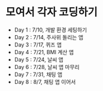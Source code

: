 # 모여서 각자 코딩하기

- Day 1 : 7/10, 개발 환경 세팅하기
- Day 2 : 7/14, 주사위 돌리는 앱
- Day 3 : 7/17, 퀴즈 앱
- Day 4 : 7/21, BMI 계산 앱
- Day 5 : 7/24, 날씨 앱
- Day 6 : 7/28, 날씨 앱 마무리
- Day 7 : 7/31, 채팅 앱
- Day 8 : 8/7, 채팅 앱 이어서
